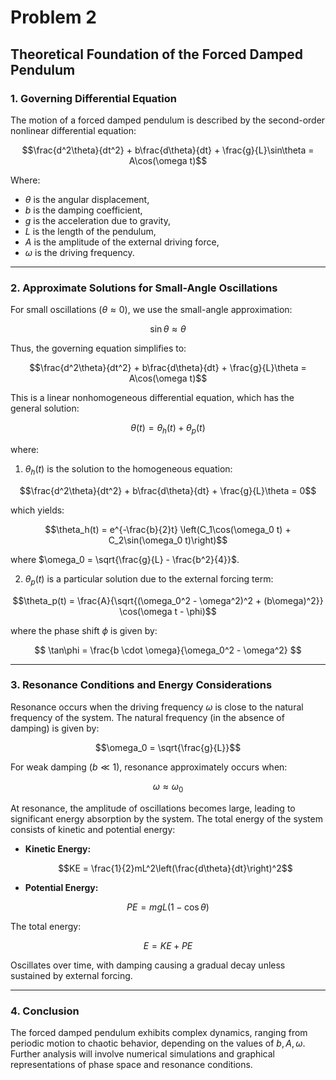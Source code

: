 # Problem 2
## **Theoretical Foundation of the Forced Damped Pendulum**

### **1. Governing Differential Equation**

The motion of a forced damped pendulum is described by the second-order nonlinear differential equation:

$$\frac{d^2\theta}{dt^2} + b\frac{d\theta}{dt} + \frac{g}{L}\sin\theta = A\cos(\omega t)$$

Where:

- $\theta$ is the angular displacement,  
- $b$ is the damping coefficient,  
- $g$ is the acceleration due to gravity,  
- $L$ is the length of the pendulum,  
- $A$ is the amplitude of the external driving force,  
- $\omega$ is the driving frequency.

---

### **2. Approximate Solutions for Small-Angle Oscillations**

For small oscillations ($\theta \approx 0$), we use the small-angle approximation:

$$\sin\theta \approx \theta$$

Thus, the governing equation simplifies to:

$$\frac{d^2\theta}{dt^2} + b\frac{d\theta}{dt} + \frac{g}{L}\theta = A\cos(\omega t)$$

This is a linear nonhomogeneous differential equation, which has the general solution:

$$\theta(t) = \theta_h(t) + \theta_p(t)$$

where:

1. $\theta_h(t)$ is the solution to the homogeneous equation:

$$\frac{d^2\theta}{dt^2} + b\frac{d\theta}{dt} + \frac{g}{L}\theta = 0$$

   which yields:

$$\theta_h(t) = e^{-\frac{b}{2}t} \left(C_1\cos(\omega_0 t) + C_2\sin(\omega_0 t)\right)$$

where $\omega_0 = \sqrt{\frac{g}{L} - \frac{b^2}{4}}$.

2. $\theta_p(t)$ is a particular solution due to the external forcing term:

$$\theta_p(t) = \frac{A}{\sqrt{(\omega_0^2 - \omega^2)^2 + (b\omega)^2}} \cos(\omega t - \phi)$$

   where the phase shift $\phi$ is given by:

$$
\tan\phi = \frac{b \cdot \omega}{\omega_0^2 - \omega^2}
$$


---

### **3. Resonance Conditions and Energy Considerations**

Resonance occurs when the driving frequency $\omega$ is close to the natural frequency of the system. The natural frequency (in the absence of damping) is given by:

$$\omega_0 = \sqrt{\frac{g}{L}}$$

For weak damping ($b \ll 1$), resonance approximately occurs when:

$$\omega \approx \omega_0$$

At resonance, the amplitude of oscillations becomes large, leading to significant energy absorption by the system. The total energy of the system consists of kinetic and potential energy:

- **Kinetic Energy:**

  $$KE = \frac{1}{2}mL^2\left(\frac{d\theta}{dt}\right)^2$$

- **Potential Energy:**

$$PE = mgL(1 - \cos\theta)$$

The total energy:

$$E = KE + PE$$

Oscillates over time, with damping causing a gradual decay unless sustained by external forcing.

---

### **4. Conclusion**

The forced damped pendulum exhibits complex dynamics, ranging from periodic motion to chaotic behavior, depending on the values of $b, A, \omega$. Further analysis will involve numerical simulations and graphical representations of phase space and resonance conditions.


